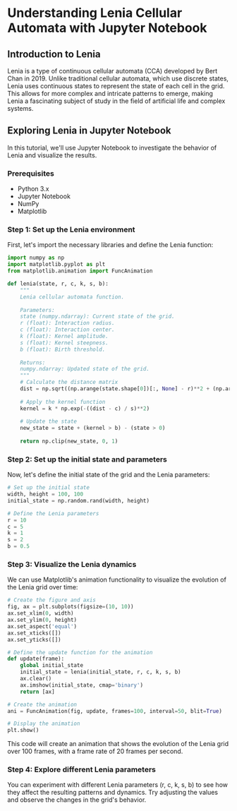 # Understanding Lenia Cellular Automata with Jupyter Notebook

## Introduction to Lenia

Lenia is a type of continuous cellular automata (CCA) developed by Bert Chan in 2019. Unlike traditional cellular automata, which use discrete states, Lenia uses continuous states to represent the state of each cell in the grid. This allows for more complex and intricate patterns to emerge, making Lenia a fascinating subject of study in the field of artificial life and complex systems.

## Exploring Lenia in Jupyter Notebook

In this tutorial, we'll use Jupyter Notebook to investigate the behavior of Lenia and visualize the results.

### Prerequisites

- Python 3.x
- Jupyter Notebook
- NumPy
- Matplotlib

### Step 1: Set up the Lenia environment

First, let's import the necessary libraries and define the Lenia function:

```python
import numpy as np
import matplotlib.pyplot as plt
from matplotlib.animation import FuncAnimation

def lenia(state, r, c, k, s, b):
    """
    Lenia cellular automata function.
    
    Parameters:
    state (numpy.ndarray): Current state of the grid.
    r (float): Interaction radius.
    c (float): Interaction center.
    k (float): Kernel amplitude.
    s (float): Kernel steepness.
    b (float): Birth threshold.
    
    Returns:
    numpy.ndarray: Updated state of the grid.
    """
    # Calculate the distance matrix
    dist = np.sqrt((np.arange(state.shape[0])[:, None] - r)**2 + (np.arange(state.shape[1])[None, :] - c)**2)
    
    # Apply the kernel function
    kernel = k * np.exp(-((dist - c) / s)**2)
    
    # Update the state
    new_state = state + (kernel > b) - (state > 0)
    
    return np.clip(new_state, 0, 1)
```

### Step 2: Set up the initial state and parameters

Now, let's define the initial state of the grid and the Lenia parameters:

```python
# Set up the initial state
width, height = 100, 100
initial_state = np.random.rand(width, height)

# Define the Lenia parameters
r = 10
c = 5
k = 1
s = 2
b = 0.5
```

### Step 3: Visualize the Lenia dynamics

We can use Matplotlib's animation functionality to visualize the evolution of the Lenia grid over time:

```python
# Create the figure and axis
fig, ax = plt.subplots(figsize=(10, 10))
ax.set_xlim(0, width)
ax.set_ylim(0, height)
ax.set_aspect('equal')
ax.set_xticks([])
ax.set_yticks([])

# Define the update function for the animation
def update(frame):
    global initial_state
    initial_state = lenia(initial_state, r, c, k, s, b)
    ax.clear()
    ax.imshow(initial_state, cmap='binary')
    return [ax]

# Create the animation
ani = FuncAnimation(fig, update, frames=100, interval=50, blit=True)

# Display the animation
plt.show()
```

This code will create an animation that shows the evolution of the Lenia grid over 100 frames, with a frame rate of 20 frames per second.

### Step 4: Explore different Lenia parameters

You can experiment with different Lenia parameters (r, c, k, s, b) to see how they affect the resulting patterns and dynamics. Try adjusting the values and observe the changes in the grid's behavior.
